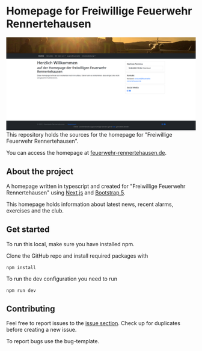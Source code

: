 # Homepage for Freiwillige Feuerwehr Rennertehausen
![](/docs/preview.png)
This repository holds the sources for the homepage for "Freiwillige Feuerwehr Rennertehausen".

You can access the homepage at [feuerwehr-rennertehausen.de](https://feuerwehr-rennertehausen.de).

## About the project
A homepage written in typescript and created for "Freiwillige Feuerwehr Rennertehausen" using [Next.js](https://github.com/vercel/next.js) and [Bootstrap 5](https://github.com/twbs/bootstrap).

This homepage holds information about latest news, recent alarms, exercises and the club.

## Get started
To run this local, make sure you have installed npm.

Clone the GitHub repo and install required packages with
```
npm install
```
To run the dev configuration you need to run
```
npm run dev
```
## Contributing
Feel free to report issues to the [issue section](https://github.com/PhiGei2000/homepage-ffw-rennertehausen/issues). Check up for duplicates before creating a new issue.

To report bugs use the bug-template.